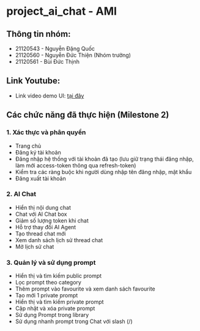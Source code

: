 # project_ai_chat - AMI

## Thông tin nhóm: 
- 21120543 - Nguyễn Đặng Quốc
- 21120560 - Nguyễn Đức Thiện (Nhóm trưởng)
- 21120561 - Bùi Đức Thịnh

## Link Youtube: 
- Link video demo UI: [tại đây](https://youtu.be/1RXktz2OdO0)

## Các chức năng đã thực hiện (Milestone 2)

### 1. Xác thực và phân quyền
- Trang chủ
- Đăng ký tài khoản
- Đăng nhập hệ thống với tài khoản đã tạo (lưu giữ trạng thái đăng nhập, làm mới access-token thông qua refresh-token)
- Kiểm tra các ràng buộc khi người dùng nhập tên đăng nhập, mật khẩu
- Đăng xuất tài khoản
### 2. AI Chat
- Hiển thị nội dung chat
- Chat với AI Chat box
- Giảm số lượng token khi chat
- Hỗ trợ thay đổi AI Agent
- Tạo thread chat mới
- Xem danh sách lịch sử thread chat
- Mở lịch sử chat
### 3. Quản lý và sử dụng prompt
- Hiển thị và tìm kiếm public prompt
- Lọc prompt theo category
- Thêm prompt vào favourite và xem danh sách favourite
- Tạo mới 1 private prompt
- Hiển thị và tìm kiếm private prompt
- Cập nhật và xóa private prompt
- Sử dụng Prompt trong library
- Sử dụng nhanh prompt trong Chat với slash (/)